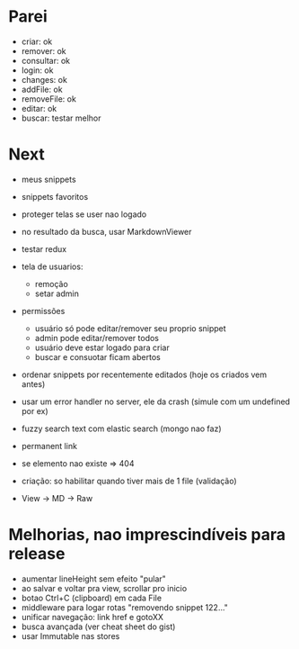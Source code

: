 # Parei
- criar: ok
- remover: ok
- consultar: ok
- login: ok
- changes: ok
- addFile: ok
- removeFile: ok
- editar: ok
- buscar: testar melhor

# Next
- meus snippets
- snippets favoritos
- proteger telas se user nao logado

- no resultado da busca, usar MarkdownViewer
- testar redux

- tela de usuarios:
    - remoção
    - setar admin
- permissões
    - usuário só pode editar/remover seu proprio snippet
    - admin pode editar/remover todos
    - usuário deve estar logado para criar
    - buscar e consuotar ficam abertos
- ordenar snippets por recentemente editados (hoje os criados vem antes)
- usar um error handler no server, ele da crash (simule com um undefined por ex)
- fuzzy search text com elastic search (mongo nao faz)
- permanent link
- se elemento nao existe => 404
- criação: so habilitar quando tiver mais de  1 file (validação)
- View -> MD -> Raw

# Melhorias, nao imprescindíveis para release
- aumentar lineHeight sem efeito "pular"
- ao salvar e voltar pra view, scrollar pro inicio
- botao Ctrl+C (clipboard) em cada File
- middleware para logar rotas "removendo snippet 122..."
- unificar navegação: link href e gotoXX
- busca avançada (ver cheat sheet do gist)
- usar Immutable nas stores
